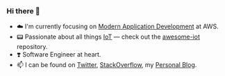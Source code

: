 ### Hi there 👋

- ☁️ I'm currently focusing on [Modern Application Development](https://pages.awscloud.com/rs/112-TZM-766/images/MAD_modern_application_eBook.pdf) at AWS.
- 📟 Passionate about all things [IoT](https://en.wikipedia.org/wiki/Internet_of_things) — check out the [awesome-iot](https://github.com/HQarroum/awesome-iot) repository.
- ❣️ Software Engineer at heart.
- 📫 I can be found on [Twitter](https://twitter.com/HalimQarroum), [StackOverflow](https://stackoverflow.com/users/1175633/halim-qarroum), my [Personal Blog](https://halim.qarroum.com).
